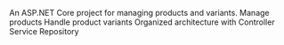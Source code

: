 An ASP.NET Core project for managing products and variants.
Manage products
Handle product variants
Organized architecture with Controller Service Repository
